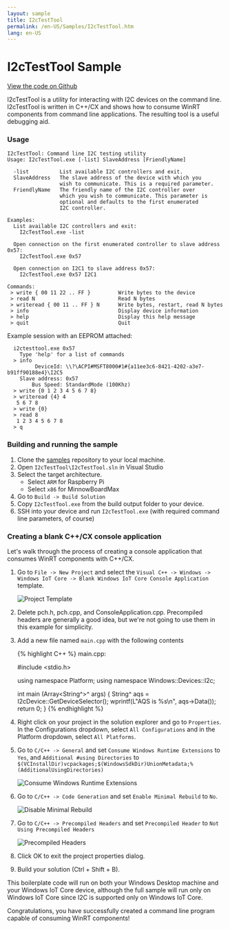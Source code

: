 ```yaml
---
layout: sample
title: I2cTestTool
permalink: /en-US/Samples/I2cTestTool.htm
lang: en-US
---
```


# I2cTestTool Sample



[View the code on Github](https://github.com/ms-iot/samples/blob/develop/I2cTestTool/main.cpp)

I2cTestTool is a utility for interacting with I2C devices on the command
line. I2cTestTool is written in C++/CX and shows how to consume WinRT components
from command line applications. The resulting tool is a useful debugging aid.

### Usage

    I2cTestTool: Command line I2C testing utility
    Usage: I2cTestTool.exe [-list] SlaveAddress [FriendlyName]

      -list          List available I2C controllers and exit.
      SlaveAddress   The slave address of the device with which you
                     wish to communicate. This is a required parameter.
      FriendlyName   The friendly name of the I2C controller over
                     which you wish to communicate. This parameter is
                     optional and defaults to the first enumerated
                     I2C controller.

    Examples:
      List available I2C controllers and exit:
        I2cTestTool.exe -list

      Open connection on the first enumerated controller to slave address 0x57:
        I2cTestTool.exe 0x57

      Open connection on I2C1 to slave address 0x57:
        I2cTestTool.exe 0x57 I2C1
         
    Commands:
     > write { 00 11 22 .. FF }         Write bytes to the device
     > read N                           Read N bytes
     > writeread { 00 11 .. FF } N      Write bytes, restart, read N bytes
     > info                             Display device information
     > help                             Display this help message
     > quit                             Quit            
                      
Example session with an EEPROM attached:

      i2ctesttool.exe 0x57
        Type 'help' for a list of commands
      > info
             DeviceId: \\?\ACPI#MSFT8000#1#{a11ee3c6-8421-4202-a3e7-b91ff90188e4}\I2C5
        Slave address: 0x57
            Bus Speed: StandardMode (100Khz)
      > write {0 1 2 3 4 5 6 7 8}
      > writeread {4} 4
       5 6 7 8
      > write {0}
      > read 8
       1 2 3 4 5 6 7 8
      > q

### Building and running the sample

1. Clone the [samples](https://github.com/ms-iot/samples)
   repository to your local machine. 
1. Open `I2cTestTool\I2cTestTool.sln` in Visual Studio
1. Select the target architecture.
   - Select `ARM` for Raspberry Pi
   - Select `x86` for MinnowBoardMax
1. Go to `Build -> Build Solution`
1. Copy `I2cTestTool.exe` from the build output folder to your device.
1. SSH into your device and run `I2cTestTool.exe` (with required command
   line parameters, of course)

### Creating a blank C++/CX console application 

Let's walk through the process of creating a console application that
consumes WinRT components with C++/CX.

1. Go to `File -> New Project` and select the 
   `Visual C++ -> Windows -> Windows IoT Core -> Blank Windows IoT Core Console Application`
   template.
   
   ![Project Template]({{site.baseurl}}/Resources/images/I2cTestTool/NewBlankConsoleApp.png)
   
1. Delete pch.h, pch.cpp, and ConsoleApplication.cpp. Precompiled headers are
   generally a good idea, but we're not going to use them in this example
   for simplicity.
1. Add a new file named `main.cpp` with the following contents

   {% highlight C++ %}
   main.cpp:
   
   #include <stdio.h>
    
   using namespace Platform;
   using namespace Windows::Devices::I2c;
    
   int main (Array<String^>^ args)
   {
       String^ aqs = I2cDevice::GetDeviceSelector();
       wprintf(L"AQS is %s\n", aqs->Data());
       return 0;
   }
   {% endhighlight %}
    
1. Right click on your project in the solution explorer and go to `Properties`.
   In the Configurations dropdown, select `All Configurations` and in the Platform
   dropdown, select `All Platforms`.
1. Go to `C/C++ -> General` and set `Consume Windows Runtime Extensions` to `Yes`, and
   `Additional #using Directories` to `$(VCInstallDir)vcpackages;$(WindowsSdkDir)UnionMetadata;%(AdditionalUsingDirectories)`

   ![Consume Windows Runtime Extensions]({{site.baseurl}}/Resources/images/I2cTestTool/ConsumeWinRT.png)
    
1. Go to `C/C++ -> Code Generation` and set `Enable Minimal Rebuild` to `No`.

   ![Disable Minimal Rebuild]({{site.baseurl}}/Resources/images/I2cTestTool/EnableMinimalRebuild.png)

1. Go to `C/C++ -> Precompiled Headers` and set `Precompiled Header` to `Not Using Precompiled Headers`

   ![Precompiled Headers]({{site.baseurl}}/Resources/images/I2cTestTool/PrecompiledHeaders.png)

1. Click OK to exit the project properties dialog.
1. Build your solution (Ctrl + Shift + B).

This boilerplate code will run on both your Windows Desktop machine and your
Windows IoT Core device, although the full sample will run only on Windows IoT
Core since I2C is supported only on Windows IoT Core.

Congratulations, you have successfully created a command line program capable
of consuming WinRT components!

